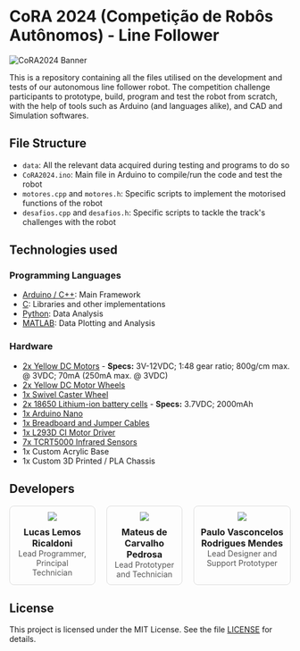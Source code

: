 # CoRA 2024 (Competição de Robôs Autônomos) - Line Follower

![CoRA2024 Banner](http://cora.cpdee.ufmg.br/img/imgs/banner_cora24.png)

This is a repository containing all the files utilised on the development and tests of our autonomous line follower robot.
The competition challenge participants to prototype, build, program and test the robot from scratch, with the help of tools such as Arduino (and languages alike), and CAD and Simulation softwares.

## File Structure
- `data`: All the relevant data acquired during testing and programs to do so
- `CoRA2024.ino`: Main file in Arduino to compile/run the code and test the robot
- `motores.cpp` and `motores.h`: Specific scripts to implement the motorised functions of the robot
- `desafios.cpp` and `desafios.h`: Specific scripts to tackle the track's challenges with the robot

## Technologies used
### Programming Languages
- [Arduino / C++](https://www.arduino.cc/): Main Framework
- [C](https://learn.microsoft.com/pt-br/cpp/c-language/): Libraries and other implementations
- [Python](https://python.org): Data Analysis
- [MATLAB](https://www.mathworks.com/products/matlab.html): Data Plotting and Analysis

### Hardware
- [2x Yellow DC Motors](https://i0.wp.com/myduino.com/wp-content/uploads/2023/09/2-40.jpg?w=600&ssl=1) - **Specs:** 3V-12VDC; 1:48 gear ratio; 800g/cm max. @ 3VDC; 70mA (250mA max. @ 3VDC)
- [2x Yellow DC Motor Wheels](https://kitsguru.com/cdn/shop/products/tracked-wheel-for-bo-motor-yellow-26mm-width_2048x.jpg?v=1642829900)
- [1x Swivel Caster Wheel](https://www.institutodigital.com.br/wp-content/uploads/2020/10/rodizio-giratorio-25mm-2.png)
- [2x 18650 Lithium-ion battery cells](https://electrostoreshop.com/wp-content/uploads/2024/04/3-7v-2000mah-18650-rechargeable-li-ion-lithium-battery.jpg) - **Specs:** 3.7VDC; 2000mAh
- [1x Arduino Nano](https://store.arduino.cc/products/arduino-nano)
- [1x Breadboard and Jumper Cables](https://images.squarespace-cdn.com/content/v1/556646a4e4b0bda793faf918/1595041751201-D74U6ZYRW93A6ZW6YYMK/BRBRD830J+Breadboard+MB102+w.+65+Jumper+cables.jpg)
- [1x L293D CI Motor Driver](https://www.ti.com/lit/ds/symlink/l293.pdf?HQS=dis-mous-null-mousermode-dsf-pf-null-wwe&ts=1723753701665)
- [7x TCRT5000 Infrared Sensors](https://www.haoyuelectronics.com/Attachment/TCRT5000/tcrt5000.pdf)
- 1x Custom Acrylic Base
- 1x Custom 3D Printed / PLA Chassis

## Developers

<div style="display: flex; justify-content: center; gap: 20px;">
    <div style="border: 1px solid #ddd; border-radius: 8px; padding: 10px; max-width: 200px; text-align: center;">
        <img src="https://github.com/lemosslucas.png" style="margin-bottom: 10px; max-width: 180px;"/>
        <div>
            <a href="https://github.com/lemosslucas" target="_blank" style="text-decoration: none; font-size: 16px; font-weight: bold;">Lucas Lemos Ricaldoni</a><br/>
            <span style="font-size: 14px; color: #555;">Lead Programmer, Principal Technician</span>
        </div>
    </div>
    <div style="border: 1px solid #ddd; border-radius: 8px; padding: 10px; max-width: 200px; text-align: center;">
        <img src="https://github.com/mateusdcp13.png" style="margin-bottom: 10px; max-width: 180px;"/>
        <div>
            <a href="https://github.com/mateusdcp13" target="_blank" style="text-decoration: none; font-size: 16px; font-weight: bold;">Mateus de Carvalho Pedrosa</a><br/>
            <span style="font-size: 14px; color: #555;">Lead Prototyper and Technician</span>
        </div>
    </div>
    <div style="border: 1px solid #ddd; border-radius: 8px; padding: 10px; max-width: 200px; text-align: center;">
        <img src="https://github.com/PauloMendesPVRM.png" style="margin-bottom: 10px; max-width: 180px;"/>
        <div>
            <a href="https://github.com/PauloMendesPVRM" target="_blank" style="text-decoration: none; font-size: 16px; font-weight: bold;">Paulo Vasconcelos Rodrigues Mendes</a><br/>
            <span style="font-size: 14px; color: #555;">Lead Designer and Support Prototyper</span>
        </div>
    </div>
</div>

## License
This project is licensed under the MIT License. See the file [LICENSE](LICENSE) for details.
